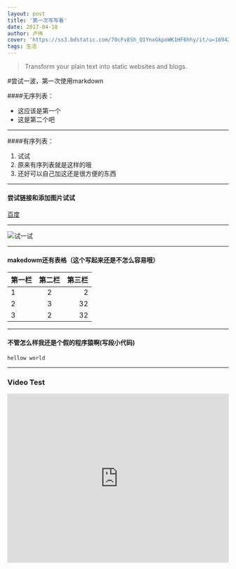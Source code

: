 ```yaml
---
layout: post
title: '第一次写写看'
date: 2017-04-18
author: 卢伟
cover: 'https://ss3.bdstatic.com/70cFv8Sh_Q1YnxGkpoWK1HF6hhy/it/u=1694240432,3664501847&fm=27&gp=0.jpg'
tags: 生活
---
```


> Transform your plain text into static websites and blogs.

 #尝试一波，第一次使用markdown

####无序列表：
* 这应该是第一个
* 这是第二个吧

***

####有序列表：
1. 试试
2. 原来有序列表就是这样的哦
3. 还好可以自己加这还是很方便的东西

***
#### 尝试链接和添加图片试试
[百度](www.baidu.com)
***
![试一试](https://www.baidu.com/img/bd_logo1.png)
***

#### makedowm还有表格（这个写起来还是不怎么容易哦）
| 第一栏        	| 第二栏    	| 第三栏  |
| ------------- 	|:----------: | -----:|
| 1     			| 2 			| 2 		|
| 2      			| 3     		|   32 	|
| 3 				| 2      		|   32 	|
***
#### 不管怎么样我还是个假的程序猿啊(写段小代码)

` hellow world `
***

### Video Test

<iframe type="text/html" width="100%" height="385" src="http://www.youtube.com/embed/gfmjMWjn-Xg" frameborder="0"></iframe>
